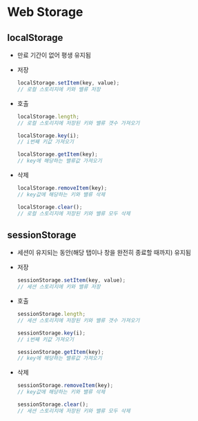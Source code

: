 # Web Storage

## localStorage

- 만료 기간이 없어 평생 유지됨
- 저장
    
    ```jsx
    localStorage.setItem(key, value);
    // 로컬 스토리지에 키와 밸류 저장
    ```
    
- 호출
    
    ```jsx
    localStorage.length;
    // 로컬 스토리지에 저장된 키와 밸류 갯수 가져오기
    
    localStorage.key(i);
    // i번째 키값 가져오기
    
    localStorage.getItem(key);
    // key에 해당하는 밸류값 가져오기
    ```
    
- 삭제
    
    ```jsx
    localStorage.removeItem(key);
    // key값에 해당하는 키와 밸류 삭제
    
    localStorage.clear();
    // 로컬 스토리지에 저장된 키와 밸류 모두 삭제
    ```
    

## sessionStorage

- 세션이 유지되는 동안(해당 탭이나 창을 완전히 종료할 때까지) 유지됨
- 저장
    
    ```jsx
    sessionStorage.setItem(key, value);
    // 세션 스토리지에 키와 밸류 저장
    ```
    
- 호출
    
    ```jsx
    sessionStorage.length;
    // 세션 스토리지에 저장된 키와 밸류 갯수 가져오기
    
    sessionStorage.key(i);
    // i번째 키값 가져오기
    
    sessionStorage.getItem(key);
    // key에 해당하는 밸류값 가져오기
    ```
    
- 삭제
    
    ```jsx
    sessionStorage.removeItem(key);
    // key값에 해당하는 키와 밸류 삭제
    
    sessionStorage.clear();
    // 세션 스토리지에 저장된 키와 밸류 모두 삭제
    ```